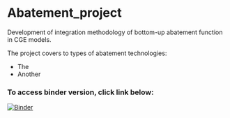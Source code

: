 # Abatement_project
Development of integration methodology of bottom-up abatement function in CGE models. 

The project covers to types of abatement technologies:
* The 
* Another

### To access binder version, click link below:

[![Binder](https://mybinder.org/badge_logo.svg)](https://mybinder.org/v2/gh/ChampionApe/Abatement_project/master?urlpath=lab)
